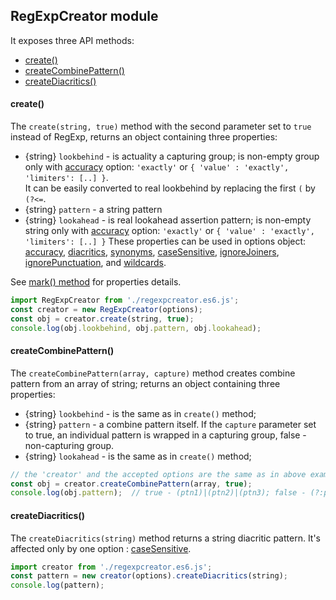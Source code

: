 
## RegExpCreator module

It exposes three API methods:
* [create()](regexpcreator.md#117)
* [createCombinePattern()](regexpcreator.md#155)
* [createDiacritics()](regexpcreator.md#344)

#### create()
The `create(string, true)` method with the second parameter set to `true` instead of RegExp, returns an object containing three properties:
* {string} `lookbehind` - is actuality a capturing group; is non-empty group only with [accuracy](mark-method.md#mark-accuracy) option: `'exactly'` or `{ 'value' : 'exactly', 'limiters': [..] }`.  
  It can be easily converted to real lookbehind by replacing the first `(` by `(?<=`.
* {string} `pattern` - a string pattern
* {string} `lookahead` - is real lookahead assertion pattern; is non-empty string only with [accuracy](mark-method.md#mark-accuracy) option: `'exactly'` or `{ 'value' : 'exactly', 'limiters': [..] }`
These properties can be used in options object: [accuracy](mark-method.md#mark-accuracy), [diacritics](mark-method.md#mark-diacritics), [synonyms](mark-method.md#mark-synonyms), [caseSensitive](mark-method.md#mark-caseSensitive), [ignoreJoiners](mark-method.md#mark-ignoreJoiners), [ignorePunctuation](mark-method.md#mark-ignorePunctuation), and [wildcards](mark-method.md#mark-wildcards).

See [mark() method](mark-method.md) for properties details.

``` js
import RegExpCreator from './regexpcreator.es6.js';
const creator = new RegExpCreator(options);
const obj = creator.create(string, true);
console.log(obj.lookbehind, obj.pattern, obj.lookahead);
```

#### createCombinePattern()
The `createCombinePattern(array, capture)` method creates combine pattern from an array of string; returns an object containing three properties:
* {string} `lookbehind` - is the same as in `create()` method;
* {string} `pattern` - a combine pattern itself.
  If the `capture` parameter set to true, an individual pattern is wrapped in a capturing group, false - non-capturing group.
* {string} `lookahead` - is the same as in `create()` method;

``` js
// the 'creator' and the accepted options are the same as in above example
const obj = creator.createCombinePattern(array, true);
console.log(obj.pattern);  // true - (ptn1)|(ptn2)|(ptn3); false - (?:ptn1)|(?:ptn2)|(?:ptn3)
```

#### createDiacritics()
The `createDiacritics(string)` method returns a string diacritic pattern.
It's affected only by one option : [caseSensitive](mark-method.md#mark-caseSensitive).
``` js
import creator from './regexpcreator.es6.js';
const pattern = new creator(options).createDiacritics(string);
console.log(pattern);
```
